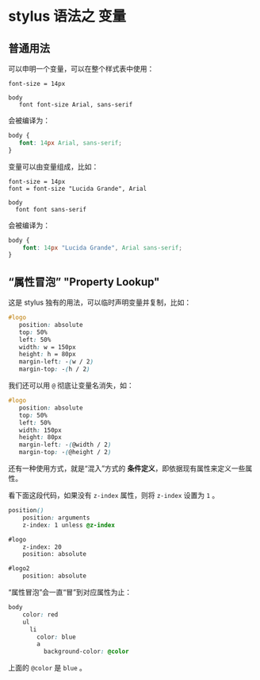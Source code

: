 # stylus 语法之 变量

## 普通用法

可以申明一个变量，可以在整个样式表中使用：

```
font-size = 14px

body
   font font-size Arial, sans-serif
```

会被编译为：

```css
body {
   font: 14px Arial, sans-serif;
}
```

变量可以由变量组成，比如：

```
font-size = 14px
font = font-size "Lucida Grande", Arial

body
  font font sans-serif
```

会被编译为：

```css
body {
    font: 14px "Lucida Grande", Arial sans-serif;
}
```

## “属性冒泡” "Property Lookup"

这是 stylus 独有的用法，可以临时声明变量并复制，比如：

```css
#logo
   position: absolute
   top: 50%
   left: 50%
   width: w = 150px
   height: h = 80px
   margin-left: -(w / 2)
   margin-top: -(h / 2)
```

我们还可以用 `@` 彻底让变量名消失，如：

```css
#logo
   position: absolute
   top: 50%
   left: 50%
   width: 150px
   height: 80px
   margin-left: -(@width / 2)
   margin-top: -(@height / 2)
```

还有一种使用方式，就是“混入”方式的 **条件定义**，即依据现有属性来定义一些属性。

看下面这段代码，如果没有 `z-index` 属性，则将 `z-index` 设置为 `1` 。

```css
position()
    position: arguments
    z-index: 1 unless @z-index

#logo
    z-index: 20
    position: absolute

#logo2
    position: absolute
```

“属性冒泡”会一直“冒”到对应属性为止：

```css
body
    color: red
    ul
      li
        color: blue
        a
          background-color: @color
```

上面的 `@color` 是 `blue` 。